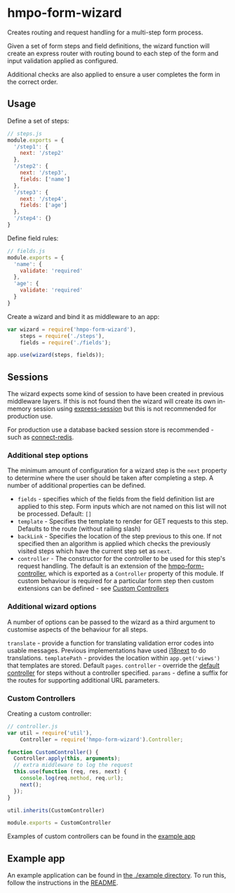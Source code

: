 # hmpo-form-wizard

Creates routing and request handling for a multi-step form process.

Given a set of form steps and field definitions, the wizard function will create an express router with routing bound to each step of the form and input validation applied as configured.

Additional checks are also applied to ensure a user completes the form in the correct order.

## Usage

Define a set of steps:

```javascript
// steps.js
module.exports = {
  '/step1': {
    next: '/step2'
  },
  '/step2': {
    next: '/step3',
    fields: ['name']
  },
  '/step3': {
    next: '/step4',
    fields: ['age']
  },
  '/step4': {}
}
```

Define field rules:

```javascript
// fields.js
module.exports = {
  'name': {
    validate: 'required'
  },
  'age': {
    validate: 'required'
  }
}
```

Create a wizard and bind it as middleware to an app:

```javascript
var wizard = require('hmpo-form-wizard'),
    steps = require('./steps'),
    fields = require('./fields');

app.use(wizard(steps, fields));
```

## Sessions

The wizard expects some kind of session to have been created in previous middleware layers. If this is not found then the wizard will create its own in-memory session using [express-session](https://github.com/expressjs/session) but this is not recommended for production use.

For production use a database backed session store is recommended - such as [connect-redis](https://github.com/tj/connect-redis).

### Additional step options

The minimum amount of configuration for a wizard step is the `next` property to determine where the user should be taken after completing a step. A number of additional properties can be defined.

* `fields` - specifies which of the fields from the field definition list are applied to this step. Form inputs which are not named on this list will not be processed. Default: `[]`
* `template` - Specifies the template to render for GET requests to this step. Defaults to the route (without railing slash)
* `backLink` - Specifies the location of the step previous to this one. If not specified then an algorithm is applied which checks the previously visited steps which have the current step set as `next`.
* `controller` - The constructor for the controller to be used for this step's request handling. The default is an extension of the [hmpo-form-controller](https://www.npmjs.com/package/hmpo-form-controller), which is exported as a `Controller` property of this module. If custom behaviour is required for a particular form step then custom extensions can be defined - see [Custom Controllers](#custom-controllers)

### Additional wizard options

A number of options can be passed to the wizard as a third argument to customise aspects of the behaviour for all steps.

`translate` - provide a function for translating validation error codes into usable messages. Previous implementations have used [i18next](https://www.npmjs.com/package/i18next) to do translations.
`templatePath` - provides the location within `app.get('views')` that templates are stored. Default `pages`.
`controller` - override the [default controller](./lib/controller.js) for steps without a controller specified.
`params` - define a suffix for the routes for supporting additional URL parameters.

### Custom Controllers

Creating a custom controller:

```javascript
// controller.js
var util = require('util'),
    Controller = require('hmpo-form-wizard').Controller;

function CustomController() {
  Controller.apply(this, arguments);
  // extra middleware to log the request
  this.use(function (req, res, next) {
    console.log(req.method, req.url);
    next();
  });
}

util.inherits(CustomController)

module.exports = CustomController
```

Examples of custom controllers can be found in the [example app](./example/controllers)

## Example app

An example application can be found in [the ./example directory](./example). To run this, follow the instructions in the [README](./example/README.md).